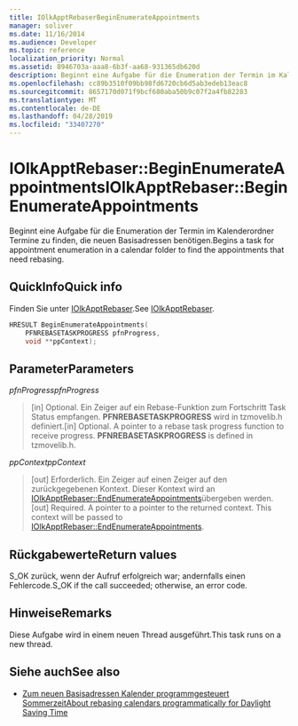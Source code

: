 ```yaml
---
title: IOlkApptRebaserBeginEnumerateAppointments
manager: soliver
ms.date: 11/16/2014
ms.audience: Developer
ms.topic: reference
localization_priority: Normal
ms.assetid: 8946703a-aaa8-6b3f-aa68-931365db620d
description: Beginnt eine Aufgabe für die Enumeration der Termin im Kalenderordner Termine zu finden, die neuen Basisadressen benötigen.
ms.openlocfilehash: cc89b3510f09bb98fd6720cb6d5ab3edeb13eac8
ms.sourcegitcommit: 8657170d071f9bcf680aba50b9c07f2a4fb82283
ms.translationtype: MT
ms.contentlocale: de-DE
ms.lasthandoff: 04/28/2019
ms.locfileid: "33407270"
---
```

# <a name="iolkapptrebaserbeginenumerateappointments"></a><span data-ttu-id="1a99c-103">IOlkApptRebaser::BeginEnumerateAppointments</span><span class="sxs-lookup"><span data-stu-id="1a99c-103">IOlkApptRebaser::BeginEnumerateAppointments</span></span>

<span data-ttu-id="1a99c-104">Beginnt eine Aufgabe für die Enumeration der Termin im Kalenderordner Termine zu finden, die neuen Basisadressen benötigen.</span><span class="sxs-lookup"><span data-stu-id="1a99c-104">Begins a task for appointment enumeration in a calendar folder to find the appointments that need rebasing.</span></span>
  
## <a name="quick-info"></a><span data-ttu-id="1a99c-105">QuickInfo</span><span class="sxs-lookup"><span data-stu-id="1a99c-105">Quick info</span></span>

<span data-ttu-id="1a99c-106">Finden Sie unter [IOlkApptRebaser](iolkapptrebaser.md).</span><span class="sxs-lookup"><span data-stu-id="1a99c-106">See [IOlkApptRebaser](iolkapptrebaser.md).</span></span>
  
```cpp
HRESULT BeginEnumerateAppointments( 
    PFNREBASETASKPROGRESS pfnProgress, 
    void **ppContext);
```

## <a name="parameters"></a><span data-ttu-id="1a99c-107">Parameter</span><span class="sxs-lookup"><span data-stu-id="1a99c-107">Parameters</span></span>

<span data-ttu-id="1a99c-108">_pfnProgress_</span><span class="sxs-lookup"><span data-stu-id="1a99c-108">_pfnProgress_</span></span>
  
> <span data-ttu-id="1a99c-p101">[in] Optional. Ein Zeiger auf ein Rebase-Funktion zum Fortschritt Task Status empfangen. **PFNREBASETASKPROGRESS** wird in tzmovelib.h definiert.</span><span class="sxs-lookup"><span data-stu-id="1a99c-p101">[in] Optional. A pointer to a rebase task progress function to receive progress. **PFNREBASETASKPROGRESS** is defined in tzmovelib.h.</span></span> 
    
<span data-ttu-id="1a99c-112">_ppContext_</span><span class="sxs-lookup"><span data-stu-id="1a99c-112">_ppContext_</span></span>
  
> <span data-ttu-id="1a99c-p102">[out] Erforderlich. Ein Zeiger auf einen Zeiger auf den zurückgegebenen Kontext. Dieser Kontext wird an [IOlkApptRebaser::EndEnumerateAppointments](iolkapptrebaser-endenumerateappointments.md)übergeben werden.</span><span class="sxs-lookup"><span data-stu-id="1a99c-p102">[out] Required. A pointer to a pointer to the returned context. This context will be passed to [IOlkApptRebaser::EndEnumerateAppointments](iolkapptrebaser-endenumerateappointments.md).</span></span>
    
## <a name="return-values"></a><span data-ttu-id="1a99c-116">Rückgabewerte</span><span class="sxs-lookup"><span data-stu-id="1a99c-116">Return values</span></span>

<span data-ttu-id="1a99c-117">S_OK zurück, wenn der Aufruf erfolgreich war; andernfalls einen Fehlercode.</span><span class="sxs-lookup"><span data-stu-id="1a99c-117">S_OK if the call succeeded; otherwise, an error code.</span></span>
  
## <a name="remarks"></a><span data-ttu-id="1a99c-118">Hinweise</span><span class="sxs-lookup"><span data-stu-id="1a99c-118">Remarks</span></span>

<span data-ttu-id="1a99c-119">Diese Aufgabe wird in einem neuen Thread ausgeführt.</span><span class="sxs-lookup"><span data-stu-id="1a99c-119">This task runs on a new thread.</span></span>
  
## <a name="see-also"></a><span data-ttu-id="1a99c-120">Siehe auch</span><span class="sxs-lookup"><span data-stu-id="1a99c-120">See also</span></span>

- [<span data-ttu-id="1a99c-121">Zum neuen Basisadressen Kalender programmgesteuert Sommerzeit</span><span class="sxs-lookup"><span data-stu-id="1a99c-121">About rebasing calendars programmatically for Daylight Saving Time</span></span>](about-rebasing-calendars-programmatically-for-daylight-saving-time.md)

